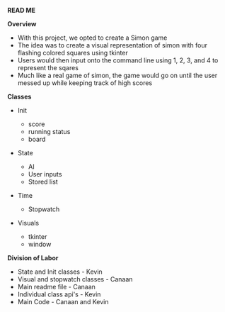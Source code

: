 **READ ME**

**Overview**
* With this project, we opted to create a Simon game
* The idea was to create a visual representation of simon with four flashing colored squares using tkinter
* Users would then input onto the command line using 1, 2, 3, and 4 to represent the sqares
* Much like a real game of simon, the game would go on until the user messed up while keeping track of high scores

**Classes**
* Init 
	* score
	* running status
	* board

* State
	* AI 
	* User inputs
	* Stored list

* Time 
	* Stopwatch 

* Visuals 
	* tkinter
	* window

**Division of Labor**
* State and Init classes - Kevin
* Visual and stopwatch classes - Canaan
* Main readme file - Canaan
* Individual class api's - Kevin
* Main Code - Canaan and Kevin


